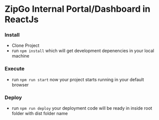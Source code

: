 # ZipGo Internal Portal/Dashboard in ReactJs

### Install
* Clone Project
* run ```npm install``` which will get development depenencies in your local machine

### Execute
* run ```npm run start``` now your project starts running in your default browser

### Deploy
* run ```npm run deploy``` your deployment code will be ready in inside root folder with dist folder name
